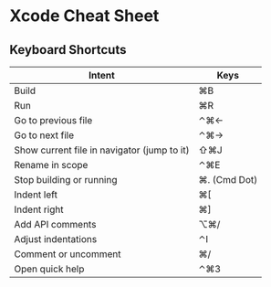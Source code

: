 # Xcode Cheat Sheet

## Keyboard Shortcuts

| Intent | Keys |
| --- | --- |
| Build | ⌘B |
| Run | ⌘R |
| Go to previous file | ⌃⌘← |
| Go to next file | ⌃⌘→ |
| Show current file in navigator (jump to it) | ⇧⌘J |
| Rename in scope | ⌃⌘E |
| Stop building or running | ⌘. (Cmd Dot) |
| Indent left | ⌘[ |
| Indent right | ⌘] |
| Add API comments | ⌥⌘/ |
| Adjust indentations | ⌃I |
| Comment or uncomment | ⌘/ |
| Open quick help | ⌃⌘3 |